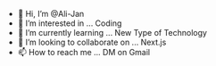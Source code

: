 - 👋 Hi, I’m @Ali-Jan
- 👀 I’m interested in ... Coding
- 🌱 I’m currently learning ... New Type of Technology
- 💞️ I’m looking to collaborate on ... Next.js
- 📫 How to reach me ... DM on Gmail

<!---
alijanmalik942/alijanmalik942 is a ✨ special ✨ repository because its `README.md` (this file) appears on your GitHub profile.
You can click the Preview link to take a look at your changes.
--->
